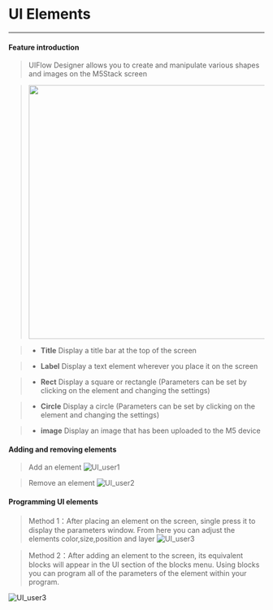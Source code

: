 # UI Elements
__________________________

#### Feature introduction

>UIFlow Designer allows you to create and manipulate various shapes and images on the M5Stack screen

><img src="/image/Display/UI.jpg" width="500" height="500" />

>* __Title__
Display a title bar at the top of the screen

>* __Label__
Display a text element wherever you place it on the screen

>* __Rect__
Display a square or rectangle (Parameters can be set by clicking on the element and changing the settings)

>* __Circle__
Display a circle (Parameters can be set by clicking on the element and changing the settings)

>* __image__
Display an image that has been uploaded to the M5 device


#### Adding and removing elements

>Add an element
![UI_user1](/image/Display/UI_user1.gif)

>Remove an element
![UI_user2](/image/Display/UI_user2.gif) 

#### Programming UI elements

>Method 1：After placing an element on the screen, single press it to display the parameters window. From here you can adjust the elements color,size,position and layer
![UI_user3](/image/Display/UI_user3.gif)

>Method 2：After adding an element to the screen, its equivalent blocks will appear in the UI section of the blocks menu. Using blocks you can program all of the parameters of the element within your program.

![UI_user3](/image/Display/UI_user4.gif) 